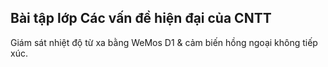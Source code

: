  ## Bài tập lớp Các vấn đề hiện đại của CNTT
 
 Giám sát nhiệt độ từ xa bằng WeMos D1 & cảm biến hồng ngoại không tiếp xúc. 